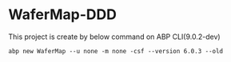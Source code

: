 # WaferMap-DDD
This project is create by below command on ABP CLI(9.0.2-dev)
```
abp new WaferMap --u none -m none -csf --version 6.0.3 --old
```